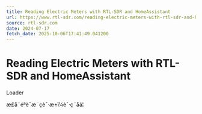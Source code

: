 ```yaml
---
title: Reading Electric Meters with RTL-SDR and HomeAssistant
url: https://www.rtl-sdr.com/reading-electric-meters-with-rtl-sdr-and-homeassistant/
source: rtl-sdr.com
date: 2024-07-17
fetch_date: 2025-10-06T17:41:49.041200
---
```


# Reading Electric Meters with RTL-SDR and HomeAssistant

Loader

æ­£å¨éªè¯æ¨çè¯·æ±ï¼è¯·ç¨åâ¦